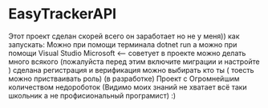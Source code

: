 # EasyTrackerAPI
Этот проект сделан скорей всего он заработает но не у меня)) 
как запускать: Можно при помощи терминала dotnet run 
а можно при помощи Visual Studio Microsoft <-- советует
в проекте можно делать много всякого (пожалуйста перед этим включите миграции и настройте )
сделана регистрация и верификация
можно выбирать кто ты ( тоесть можно пристваивать роль) (в разработке)
Проект с Огромнейшим количеством недороботок (Видимо моих знаний не хватает всё таки школьник а не профисиональный програмист)
:)
